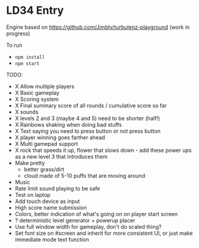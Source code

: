 LD34 Entry
============================

Engine based on https://github.com/Jimbly/turbulenz-playground (work in progress)

To run
* `npm install`
* `npm start`

TODO:
* X Allow multiple players
* X Basic gameplay
* X Scoring system
* X Final summary score of all rounds / cumulative score so far
* X sounds
* X levels 2 and 3 (maybe 4 and 5) need to be shorter (half!)
* X Rainbows shaking when doing bad stuffs
* X Text saying you need to press button or not press button
* X player winning goes farther ahead
* X Multi gamepad support
* X rock that speeds it up, flower that slows down - add these power ups as a new level 3 that introduces them
* Make pretty
  * better grass/dirt
  * cloud made of 5-10 puffs that are moving around
* Music
* Rate limit sound playing to be safe
* Test on laptop
* Add touch device as input
* High score name submission
* Colors, better indication of what's going on on player start screen
* ? deterministic level generator + powerup placer
* Use full window width for gameplay, don't do scaled thing?
* Set font size on #screen and inherit for more consistent UI, or just make immediate mode text function
